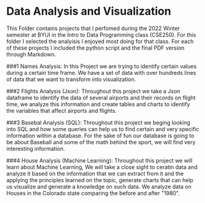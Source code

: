 # Data Analysis and Visualization
This Folder contains projects that I perfomed during the 2022 Winter semester at BYUI in the Intro to Data Programming class (CSE250).
For  this folder I selected the analyisis I enjoyed most doing for that class. 
For each of these projects I included the python script and the final PDF version through Markdown. 

###1 Names Analysis: 
In this Project we are trying to identify certain values during a certain time frame. We have a set of data with over hundreds lines of data that we want to transform into visualization.

###2 Flights Analysis (Json):
Throughout this project we take a Json dataframe to identify the data of several airports and their records on flight time, we analyze this information and create tables and charts to identify the variables that affect airports and flights.

###3 Basebal Analysis (SQL):
Throughout this project we beging looking into SQL and how some queries can help us to find certain and very specific information within a database. For the sake of fun our database is going to be about Baseball and some of the math behind the sport, we will find very interesting information.

###4 House Analysis (Machine Learning):
Throughout this project we will learn about Machine Learning, We will take a close sight to ceratin data and analyze it based on the information that we can extract from it and the applying the principles learned on the topic, generate charts that can help us visualize and generate a knowledge on such data.
We analyze data on Houses in the Colorado state comparing the before and after "1980".
